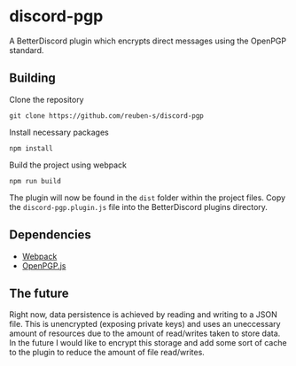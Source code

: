 # discord-pgp
A BetterDiscord plugin which encrypts direct messages using the OpenPGP standard.
## Building
Clone the repository
```
git clone https://github.com/reuben-s/discord-pgp
```
Install necessary packages
```
npm install
```
Build the project using webpack
```
npm run build
```
The plugin will now be found in the `dist` folder within the project files. Copy the `discord-pgp.plugin.js` file into the BetterDiscord plugins directory.

## Dependencies
- [Webpack](https://github.com/webpack/webpack)
- [OpenPGP.js](https://github.com/openpgpjs/openpgpjs)


## The future
Right now, data persistence is achieved by reading and writing to a JSON file. This is unencrypted (exposing private keys) and uses an uneccessary amount of resources due to the amount of read/writes taken to store data. In the future I would like to encrypt this storage and add some sort of cache to the plugin to reduce the amount of file read/writes.
